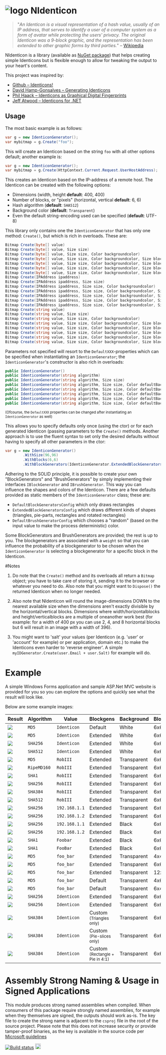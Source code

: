 ![logo](nidenticonlogo.png) NIdenticon
==========

> "*An Identicon is a visual representation of a hash value, usually of an IP address, that serves to identify a user of a computer system as a form of avatar while protecting the users' privacy. The original Identicon was a 9-block graphic, and the representation has been extended to other graphic forms by third parties.*"
– [Wikipedia](http://en.wikipedia.org/wiki/Identicon)

NIdenticon is a library (available as [NuGet package](https://www.nuget.org/packages/NIdenticon)) that helps creating simple Identicons but is flexible enough to allow for tweaking the output to your heart's content.

This project was inspired by:
 * [Github – Identicons!](https://github.com/blog/1586-identicons)
 * [David Hamp-Gonsalves – Generating Identicons](http://www.davidhampgonsalves.com/Identicons)
 * [Phil Haack – Identicons as Graphical Digital Fingerprints](http://haacked.com/archive/2007/01/22/Identicons_as_Visual_Fingerprints.aspx)
 * [Jeff Atwood – Identicons for .NET](http://www.codinghorror.com/blog/2007/01/identicons-for-net.html)

## Usage

The most basic example is as follows:
```c#
var g = new IdenticonGenerator();
var mybitmap = g.Create("foo");
````

This will create an Identicon based on the string `foo` with all other options default; another example is:
```c#
var g = new IdenticonGenerator();
var mybitmap = g.Create(HttpContext.Current.Request.UserHostAddress);
````

This creates an Identicon based on the IP-address of a remote host. The Identicon can be created with the following options:

* Dimensions (width, height **default**: 400, 400)
* Number of blocks, or "pixels" (horizontal, vertical **default**: 6, 6)
* Hash algorithm (**default**: `SHA512`)
* Background color (**default**: `Transparent`)
* Even the default string-encoding used can be specified (**default**: UTF-8)

This library only contains one the `IdenticonGenerator` that has only one method: `Create()`, but which is rich in overloads. These are:
```c#
Bitmap Create(byte[] value)
Bitmap Create(byte[] value, Size size)
Bitmap Create(byte[] value, Size size, Color backgroundcolor)
Bitmap Create(byte[] value, Size size, Color backgroundcolor, Size blocks)
Bitmap Create(byte[] value, Size size, Color backgroundcolor, Size blocks, IBlockGenerator[] blockgenerators)
Bitmap Create(byte[] value, Size size, Color backgroundcolor, Size blocks, IBlockGenerator[] blockgenerators, IBrushGenerator brushgenerator)
Bitmap Create(byte[] value, Size size, Color backgroundcolor, Size blocks, IBlockGenerator[] blockgenerators, IBrushGenerator brushgenerator, string algorithm)
Bitmap Create(IPAddress ipaddress)
Bitmap Create(IPAddress ipaddress, Size size)
Bitmap Create(IPAddress ipaddress, Size size, Color backgroundcolor)
Bitmap Create(IPAddress ipaddress, Size size, Color backgroundcolor, Size blocks)
Bitmap Create(IPAddress ipaddress, Size size, Color backgroundcolor, Size blocks, IBlockGenerator[] blockgenerators)
Bitmap Create(IPAddress ipaddress, Size size, Color backgroundcolor, Size blocks, IBlockGenerator[] blockgenerators, IBrushGenerator brushgenerator)
Bitmap Create(IPAddress ipaddress, Size size, Color backgroundcolor, Size blocks, IBlockGenerator[] blockgenerators, IBrushGenerator brushgenerator, string algorithm)
Bitmap Create(string value)
Bitmap Create(string value, Size size)
Bitmap Create(string value, Size size, Color backgroundcolor)
Bitmap Create(string value, Size size, Color backgroundcolor, Size blocks)
Bitmap Create(string value, Size size, Color backgroundcolor, Size blocks, Encoding encoding)
Bitmap Create(string value, Size size, Color backgroundcolor, Size blocks, Encoding encoding, IBlockGenerator[] blockgenerators)
Bitmap Create(string value, Size size, Color backgroundcolor, Size blocks, Encoding encoding, IBlockGenerator[] blockgenerators, IBrushGenerator brushgenerator)
Bitmap Create(string value, Size size, Color backgroundcolor, Size blocks, Encoding encoding, IBlockGenerator[] blockgenerators, IBrushGenerator brushgenerator, string algorithm)
````

Parameters not specified will resort to the `DefaultXXX`-properties which can be specified when instantiating an `IdenticonGenerator`; the `IdenticonGenerator`'s constructor is also rich in overloads:
```c#
public IdenticonGenerator()
public IdenticonGenerator(string algorithm)
public IdenticonGenerator(string algorithm, Size size)
public IdenticonGenerator(string algorithm, Size size, Color defaultBackgroundColor)
public IdenticonGenerator(string algorithm, Size size, Color defaultBackgroundColor, Size defaultBlocks)
public IdenticonGenerator(string algorithm, Size size, Color defaultBackgroundColor, Size defaultBlocks, Encoding encoding)
public IdenticonGenerator(string algorithm, Size size, Color defaultBackgroundColor, Size defaultBlocks, Encoding encoding, IBlockGenerator[] blockgenerators)
public IdenticonGenerator(string algorithm, Size size, Color defaultBackgroundColor, Size defaultBlocks, Encoding encoding, IBlockGenerator[] blockgenerators, IBrushGenerator brushgenerator)
````

<sub>(Ofcourse, the `DefaultXXX` properties can be changed after instantiating an `IdenticonGenerator` as well)</sub>

This allows you to specify defaults only once (using the ctor) or for each generated Identicon (passing parameters to the `Create()` methods. Another approach is to use the fluent syntax to set only the desired defaults without having to specify all other parameters in the ctor:

```c#
var g = new IdenticonGenerator()
        .WithSize(96,96)
        .WithBlocks(6,6)
        .WithBlockGenerators(IdenticonGenerator.ExtendedBlockGeneratorsConfig);
````

Adhering to the SOLID principle, it is possible to create your own "BlockGenerators" and "BrushGenerators" by simply implementing their interfaces `IBlockGenerator` and `IBrushGenerator`. This way you can influence the shapes and colors of the Identicon. There are a few defaults provided as static members of the `IdenticonGenerator` class; these are:

* `DefaultBlockGeneratorsConfig` which only draws rectangles
* `ExtendedBlockGeneratorsConfig` which draws different kinds of shapes (triangles, pie-parts, rectangles and rotated rectangles)
* `DefaultBrushGeneratorConfig` which chooses a "random" (based on the input value to make the process deterministic) color.
 
Some BlockGenerators and BrushGenerators are provided; the rest is up to you. The blockgenerators are associated with a `weight` so that you can influence the probability of a blockgenerator to be chosen when the `IdenticonGenerator` is selecting a blockgenerator for a specific block in the Identicon.

#Notes

1. Do note that the `Create()` method and its overloads all return a `Bitmap` object; you have to take care of storing it, sending it to the browser or whatever you need to do. Also note that you might want to `Dispose()` the returned Identicon when no longer needed.

2. Also note that NIdenticon will round the image-dimensions DOWN to the nearest available size when the dimensions aren't exactly divisible by the horizontal/vertical blocks. Dimensions where width/horizontalblocks and height/verticalblocks are a multiple of oneanother work best (for example: for a width of 400 px you can use 2, 4, and 8 horizontal blocks but 6 will result in an image with a width of 396).

3. You might want to 'salt' your values (per Identicon (e.g. 'user' or 'account' for example) or per application, domain etc.) to make the Identicons even harder to 'reverse engineer'. A simple `myIDGenerator.Create(user.Email + user.Salt)` for example will do.

# Example

A simple Windows Forms application and sample ASP.Net MVC website is provided for you so you can explore the options and quickly see what the result will look like.

Below are some example images:

Result | Algorithm | Value | Blockgens | Background | Blocks | Brush
--- | --- | --- | --- | --- | --- | ---
![](examples/ex00.png) | `MD5` | `Identicon` | Default | White | 6x6 | Static
![](examples/ex01.png) | `MD5` | `Identicon` | Extended | White | 6x6 | Static
![](examples/ex02.png) | `SHA256` | `Identicon` | Extended | White | 6x6 | Static
![](examples/ex03.png) | `SHA512` | `Identicon` | Extended | White | 6x6 | Static
![](examples/ex04.png) | `MD5` | `RobIII` | Extended | Transparent | 6x6 | Random
![](examples/ex05.png) | `RipeMD160` | `RobIII` | Extended | Transparent | 6x6 | Random
![](examples/ex06.png) | `SHA1` | `RobIII` | Extended | Transparent | 6x6 | Random
![](examples/ex07.png) | `SHA256` | `RobIII` | Extended | Transparent | 6x6 | Random
![](examples/ex08.png) | `SHA384` | `RobIII` | Extended | Transparent | 6x6 | Random
![](examples/ex09.png) | `SHA512` | `RobIII` | Extended | Transparent | 6x6 | Random
![](examples/ex10.png) | `SHA256` | `192.168.1.1` | Extended | Transparent | 6x6 | Static
![](examples/ex11.png) | `SHA256` | `192.168.1.2` | Extended | Transparent | 6x6 | Static
![](examples/ex12.png) | `SHA256` | `192.168.1.1` | Extended | Black | 6x6 | Static
![](examples/ex13.png) | `SHA256` | `192.168.1.2` | Extended | Black | 6x6 | Static
![](examples/ex14.png) | `SHA1` | `Foobar` | Extended | Black | 6x6 | Static
![](examples/ex15.png) | `SHA1` | `FooBar` | Extended | Black | 6x6 | Static
![](examples/ex16.png) | `MD5` | `foo_bar` | Extended | Transparent | 4x4 | Static
![](examples/ex17.png) | `MD5` | `foo_bar` | Extended | Transparent | 6x6 | Static
![](examples/ex18.png) | `MD5` | `foo_bar` | Extended | Transparent | 12x12 | Static
![](examples/ex19.png) | `MD5` | `foo_bar` | Default | Transparent | 4x6 | Static
![](examples/ex20.png) | `MD5` | `foo_bar` | Default | Transparent | 6x4 | Static
![](examples/ex21.png) | `SHA256` | `Identicon` | Extended | Transparent | 6x6 | Random
![](examples/ex22.png) | `SHA256` | `Identicon` | Extended | Transparent | 6x6 | Static
![](examples/ex23.png) | `SHA384` | `Identicon` | Custom<br><sub>(Triangles only)</sub> | Transparent | 6x6 | Random
![](examples/ex24.png) | `SHA384` | `Identicon` | Custom<br><sub>(Pie-slices only)</sub> | Transparent | 6x6 | Random
![](examples/ex25.png) | `SHA384` | `Identicon` | Custom<br><sub>(Rectangle + Pie in 4:1)</sub> | Transparent | 6x6 | Static

# Assembly Strong Naming & Usage in Signed Applications

This module produces strong named assemblies when compiled. When consumers of this package require strongly named assemblies, for example when they themselves are signed, the outputs should work as-is. The key file to create the strong name is adjacent to the `csproj` file in the root of the source project. Please note that this does not increase security or provide tamper-proof binaries, as the key is available in the source code per [Microsoft guidelines](https://msdn.microsoft.com/en-us/library/wd40t7ad(v=vs.110).aspx)

[![Build status](https://ci.appveyor.com/api/projects/status/l77y1dgplt58k4ao)](https://ci.appveyor.com/project/RobIII/nidenticon) <a href="https://www.nuget.org/packages/NIdenticon/"><img src="http://img.shields.io/nuget/v/NIdenticon.svg?style=flat-square" alt="NuGet version" height="18"></a>
